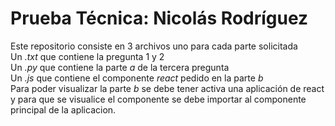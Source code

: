 # Prueba Técnica: Nicolás Rodríguez
Este repositorio consiste en 3 archivos uno para cada parte solicitada  
Un _.txt_ que contiene la pregunta 1 y 2  
Un _.py_ que contiene la parte *a* de la tercera pregunta  
Un _.js_ que contiene el componente *react* pedido en la parte *b*  
Para poder visualizar la parte *b* se debe tener activa una aplicación de react y para que se visualice el componente
se debe importar al componente principal de la aplicacion.
